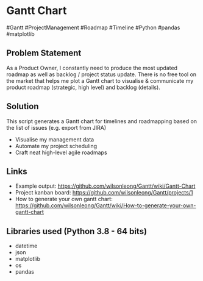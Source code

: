 # Gantt Chart

#Gantt #ProjectManagement #Roadmap #Timeline
#Python #pandas #matplotlib

## Problem Statement
As a Product Owner, I constantly need to produce the most updated roadmap as well as backlog / project status update. There is no free tool on the market that helps me plot a Gantt chart to visualise & communicate my product roadmap (strategic, high level) and backlog (details).

## Solution
This script generates a Gantt chart for timelines and roadmapping based on the list of issues (e.g. export from JIRA)
* Visualise my management data
* Automate my project scheduling
* Craft neat high-level agile roadmaps

## Links
* Example output: https://github.com/wilsonleong/Gantt/wiki/Gantt-Chart
* Project kanban board: https://github.com/wilsonleong/Gantt/projects/1
* How to generate your own gantt chart: https://github.com/wilsonleong/Gantt/wiki/How-to-generate-your-own-gantt-chart

## Libraries used (Python 3.8 - 64 bits)
* datetime
* json
* matplotlib
* os
* pandas
